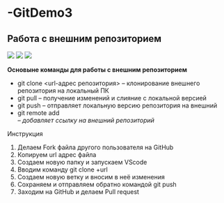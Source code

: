 # -GitDemo3

## Работа с внешним репозиторием
 ![](%D0%A1%D1%85%D0%B5%D0%BC%D0%B0.jpg) ![](%D0%A1%D1%85%D0%B5%D0%BC%D0%B0%20%D0%BA%D0%BE%D0%BC%D0%B0%D0%BD%D0%B4.jpg) ![](%D0%A1%D1%85%D0%B5%D0%BC%D0%B0%20%D0%BA%D0%BE%D0%BC%D0%B0%D0%BD%D0%B4.jpg)

 **Основыне команды для работы с внешним репозиторием**
* git clone <url-адрес репозитория> – клонирование внешнего репозитория на  локальный ПК
* git pull – получение изменений и слияние с локальной версией
* git push – отправляет локальную версию репозитория на внешний
* git remote add <name> <address> – добавляет ссылку на внешний репозиторий

Инструкция
1. Делаем Fork файла другого пользователя на GitHub
2. Копируем url адрес файла
3. Создаем новую папку и запускаем VScode
4. Вводим команду git clone +url
5. Создаем новую ветку и вносим в неё изменения
6. Сохраняем и отправляем обратно командой git push
7. Заходим на GitHub и делаем Pull request
